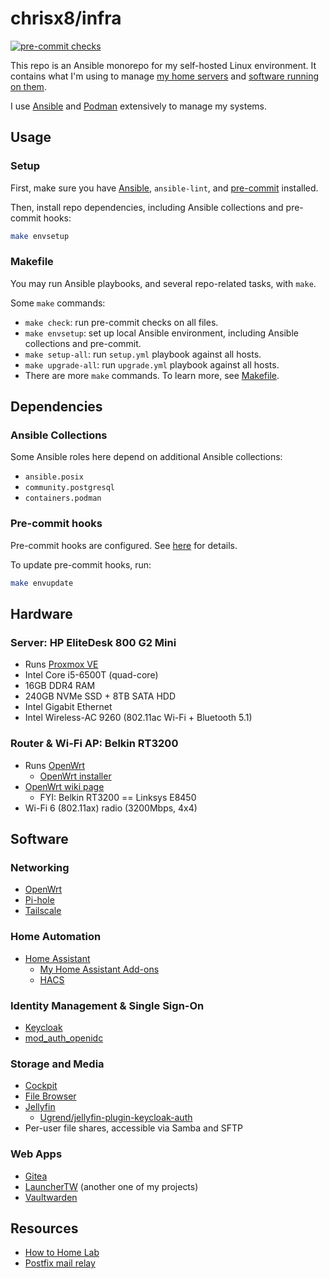 # chrisx8/infra

[![pre-commit checks](https://github.com/chrisx8/infra/actions/workflows/pre-commit.yml/badge.svg)](https://github.com/chrisx8/infra/actions/workflows/pre-commit.yml)

This repo is an Ansible monorepo for my self-hosted Linux environment. It contains what I'm using to manage [my home servers](#hardware) and [software running on them](#software).

I use [Ansible](https://docs.ansible.com/ansible/latest/index.html) and [Podman](https://podman.io/) extensively to manage my systems.

## Usage

### Setup

First, make sure you have [Ansible](https://docs.ansible.com/ansible/latest/index.html), `ansible-lint`, and [pre-commit](https://pre-commit.com/) installed.

Then, install repo dependencies, including Ansible collections and pre-commit hooks:

```bash
make envsetup
```

### Makefile

You may run Ansible playbooks, and several repo-related tasks, with `make`.

Some `make` commands:

- `make check`: run pre-commit checks on all files.
- `make envsetup`: set up local Ansible environment, including Ansible collections and pre-commit.
- `make setup-all`: run `setup.yml` playbook against all hosts.
- `make upgrade-all`: run `upgrade.yml` playbook against all hosts.
- There are more `make` commands. To learn more, see [Makefile](Makefile).

## Dependencies

### Ansible Collections

Some Ansible roles here depend on additional Ansible collections:

- `ansible.posix`
- `community.postgresql`
- `containers.podman`

### Pre-commit hooks

Pre-commit hooks are configured. See [here](.pre-commit-config.yaml) for details.

To update pre-commit hooks, run:

```bash
make envupdate
```

## Hardware

### Server: HP EliteDesk 800 G2 Mini

- Runs [Proxmox VE](https://www.proxmox.com/en/proxmox-ve)
- Intel Core i5-6500T (quad-core)
- 16GB DDR4 RAM
- 240GB NVMe SSD + 8TB SATA HDD
- Intel Gigabit Ethernet
- Intel Wireless-AC 9260 (802.11ac Wi-Fi + Bluetooth 5.1)

### Router & Wi-Fi AP: Belkin RT3200

- Runs [OpenWrt](https://openwrt.org)
  - [OpenWrt installer](https://github.com/dangowrt/owrt-ubi-installer)
- [OpenWrt wiki page](https://openwrt.org/toh/linksys/e8450)
  - FYI: Belkin RT3200 == Linksys E8450
- Wi-Fi 6 (802.11ax) radio (3200Mbps, 4x4)

## Software

### Networking

- [OpenWrt](https://openwrt.org/)
- [Pi-hole](https://pi-hole.net/)
- [Tailscale](https://tailscale.com/)

### Home Automation

- [Home Assistant](https://www.home-assistant.io)
  - [My Home Assistant Add-ons](https://github.com/chrisx8/home-assistant-addons)
  - [HACS](https://hacs.xyz)

### Identity Management & Single Sign-On

- [Keycloak](https://www.keycloak.org/)
- [mod_auth_openidc](https://github.com/zmartzone/mod_auth_openidc)

### Storage and Media

- [Cockpit](https://cockpit-project.org/)
- [File Browser](https://github.com/filebrowser/filebrowser)
- [Jellyfin](https://jellyfin.org/)
  - [Ugrend/jellyfin-plugin-keycloak-auth](https://github.com/Ugrend/jellyfin-plugin-keycloak-auth)
- Per-user file shares, accessible via Samba and SFTP

### Web Apps

- [Gitea](https://gitea.io/)
- [LauncherTW](https://github.com/chrisx8/LauncherTW) (another one of my projects)
- [Vaultwarden](https://github.com/dani-garcia/vaultwarden)

## Resources

- [How to Home Lab](https://www.dlford.io/tag/how-to-home-lab-series/)
- [Postfix mail relay](https://www.howtoforge.com/tutorial/configure-postfix-to-use-gmail-as-a-mail-relay/)
